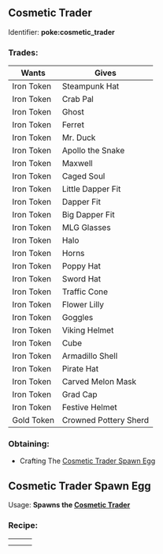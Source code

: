 ## Cosmetic Trader

Identifier: **poke:cosmetic_trader**
### Trades:
|Wants|Gives|
|---|---|
|Iron Token|Steampunk Hat
|Iron Token|Crab Pal
|Iron Token|Ghost
|Iron Token|Ferret
|Iron Token|Mr. Duck
|Iron Token|Apollo the Snake
|Iron Token|Maxwell
|Iron Token|Caged Soul
|Iron Token|Little Dapper Fit
|Iron Token|Dapper Fit
|Iron Token|Big Dapper Fit
|Iron Token|MLG Glasses
|Iron Token|Halo
|Iron Token|Horns
|Iron Token|Poppy Hat
|Iron Token|Sword Hat
|Iron Token|Traffic Cone
|Iron Token|Flower Lilly
|Iron Token|Goggles
|Iron Token|Viking Helmet
|Iron Token|Cube
|Iron Token|Armadillo Shell
|Iron Token|Pirate Hat
|Iron Token|Carved Melon Mask
|Iron Token|Grad Cap
|Iron Token|Festive Helmet
|Gold Token|Crowned Pottery Sherd


### Obtaining:
 * Crafting The [Cosmetic Trader Spawn Egg](https://github.com/ItsMePok/PFE/wiki/Cosmetic-Trader#cosmetic-trader-spawn-egg)

## Cosmetic Trader Spawn Egg
Usage: **Spawns the [Cosmetic Trader](https://github.com/ItsMePok/PFE/wiki/Cosmetic-Trader)**

### Recipe:
||||
|---|---|---|
||||
||||